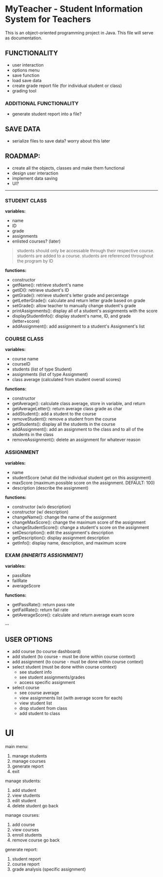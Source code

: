 # MyTeacher - Student Information System for Teachers 

This is an object-oriented programming project in Java. This file will serve as documentation. 

## FUNCTIONALITY
- user interaction 
- options menu 
- save function 
- load save data 
- create grade report file (for individual student or class)
- grading tool

### ADDITIONAL FUNCTIONALITY 
- generate student report into a file?

## SAVE DATA
- serialize files to save data? worry about this later 

## ROADMAP: 
- create all the objects, classes and make them functional 
- design user interaction
- implement data saving 
- UI?

---

### STUDENT CLASS

**variables:**
- name
- ID 
- grade 
- assignments
- enlisted courses? (later)

> students should only be accessable through their respective course. students are added to a course. students are referenced throughout the program by ID

**functions:**
- constructor 
- getName(): retrieve student's name 
- getID(): retrieve student's ID 
- getGrade(): retrieve student's letter grade and percentage
- getLetterGrade(): calculate and return letter grade based on grade
- setGrade(): allow teacher to manually change student's grade
- printAssignments(): display all of a student's assignments with the score
- displayStudentInfo(): display student's name, ID, and grade (letter+score)
- addAssignment(): add assignment to a student's Assignment's list 

### COURSE CLASS

**variables:**
- course name
- courseID
- students (list of type Student)
- assignments (list of type Assignment)
- class average (calculated from student overall scores)

**functions:**
- constructor 
- getAverage(): calculate class average, store in variable, and return 
- getAverageLetter(): return average class grade as char
- addStudent(): add a student to the course 
- removeStudent(): remove a student from the course 
- getStudents(): display all the students in the course 
- addAssignment(): add an assignment to the class and to all of the students in the class
- removeAssignment(): delete an assignment for whatever reason 

### ASSIGNMENT 

**variables:**
- name
- studentScore (what did the individual student get on this assignment)
- maxScore (maximum possible score on the assignment. DEFAULT: 100)
- description (describe the assignment)

**functions:**
- constructor (w/o description)
- constructor (w/ description)
- changeName(): change the name of the assignment 
- changeMaxScore(): change the maximum score of the assignment 
- changeStudentScore(): change a student's score on the assignment
- setDescription(): edit the assignment's description 
- getDescription(): display assignment description 
- getInfo(): display name, description, and maximum score

### EXAM *(INHERITS ASSIGNMENT)*

**variables:**
- passRate
- failRate
- averageScore

**functions:**
- getPassRate(): return pass rate
- getFailRate(): return fail rate
- getAverageScore(): calculate and return average exam score

--

## USER OPTIONS 

- add course (to course dashboard)
- add student (to course - must be done within course context)
- add assignment (to course - must be done within course context)
- select student (must be done within course context)
    - see student info 
    - see student assignments/grades
    - access specific assignment 
- select course 
    - see course average 
    - view assignments list (with average score for each)
    - view student list 
    - drop student from class
    - add student to class

# UI 

main menu:
1. manage students
2. manage courses
3. generate report 
4. exit 


manage students:
1. add student 
2. view students
3. edit student 
4. delete student 
go back

manage courses: 
1. add course 
2. view courses
3. enroll students 
4. remove course 
go back 

generate report: 
1. student report
2. course report 
3. grade analysis (specific assignment)



